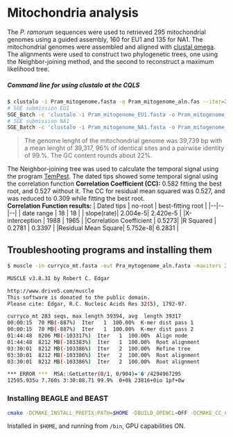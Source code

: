 # Mitochondria analysis

The _P. ramorum_ sequences were used to retrieved 295 mitochondrial genomes using a guided assembly, 160 for EU1 and 135 for NA1. The mitochondrial genomes were assembled and aligned with [clustal omega](http://www.clustal.org/omega/). The alignments were used to construct two phylogenetic trees, one using the Neighbor-joining method, and the second to reconstruct a maximum likelihood tree. 

##### Command line for using clustalo at the CQLS
```bash
$ clustalo -i Pram_mitogenome.fasta -o Pram_mitogenome_aln.fas --iter=3 --threads=20
# SGE submission EU1
SGE_Batch -c 'clustalo -i Pram_mitogenome_EU1.fasta -o Pram_mitogenome_EU1-aln.fas --iter=10 --threads=12 -v' -P 12 -q bpp -r clustal-EU1mg
# SGE submission NA1
SGE_Batch -c 'clustalo -i Pram_mitogenome_NA1.fasta -o Pram_mitogenome_NA1-aln.fas --iter=10 --threads=12 -v' -P 12 -q bpp -r clustal-NA1mg

```
> The genome lenght of the mitochondrial genome was 39,739 bp with a mean lenght of 39,317, 96% of identical sites and a pairwise identity of 99.%. The GC content rounds about 22%.

The Neighbor-joining tree was used to calculate the temporal signal using the program [TemPest](https://beast.community/tempest). 
The dated tips showed some temporal signal using the correlation function **Correlation Coefficient (CC):** 0.582 fitting the best root, and 0.527 without it. The CC for residual mean squared was 0.527, and was reduced to 0.309 while fitting the best root.\
**Correlation Function results:**
| Dated tips | no-root | best-fitting root |
|--|--|--|
| date range | 18     | 18 |
| slope(rate)| 2.004e-5| 2.420e-5 |
|X-interception | 1988 | 1965 |
|Correlation Coefficient | 0.5273|
|R Squared  | 0.2781 | 0.3397 |
|Residual Mean Square| 5.752e-8| 6.2831 |





## Troubleshooting programs and installing them
```bash
$ muscle -in curryco_mt.fasta -out Pra_mytogenome_aln.fasta -maxiters 3

MUSCLE v3.8.31 by Robert C. Edgar

http://www.drive5.com/muscle
This software is donated to the public domain.
Please cite: Edgar, R.C. Nucleic Acids Res 32(5), 1792-97.

curryco_mt 283 seqs, max length 39394, avg  length 39317
00:00:15  70 MB(-887%)  Iter   1  100.00%  K-mer dist pass 1
00:00:15  70 MB(-887%)  Iter   1  100.00%  K-mer dist pass 2
01:44:48  8206 MB(-103317%)  Iter   1  100.00%  Align node      
01:44:48  8212 MB(-103383%)  Iter   1  100.00%  Root alignment
03:30:01  8212 MB(-103386%)  Iter   2  100.00%  Refine tree   
03:30:01  8212 MB(-103386%)  Iter   2  100.00%  Root alignment
03:30:01  8212 MB(-103386%)  Iter   2  100.00%  Root alignment

*** ERROR ***  MSA::GetLetter(0/1, 0/904)='�'/4294967295
12595.935u 7.760s 3:30:08.71 99.9%	0+0k 23816+0io 1pf+0w
```

### Installing BEAGLE and BEAST

```bash 
cmake -DCMAKE_INSTALL_PREFIX:PATH=$HOME -DBUILD_OPENCL=OFF -DCMAKE_CC_COMPILER=/usr/bin/cuda-gcc -DCMAKE_CXX_COMPILER=/usr/bin/cuda-g++ ..
```
Installed in `$HOME`, and running from `/bin`, GPU capabilities ON.

